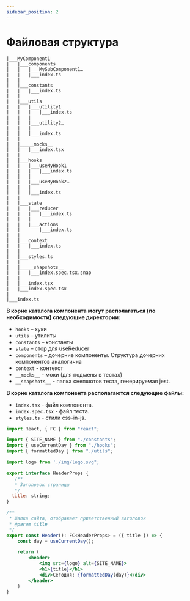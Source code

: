 ```yaml
---
sidebar_position: 2
---
```


# Файловая структура

```plaintext
|___MyComponent1
|   |___components
|   |   |___MySubComponent1…
|   |   |___index.ts
|   |
|   |___constants
|   |   |___index.ts
|   |
|   |___utils
|   |   |___utility1
|   |   |   |___index.ts
|   |   |
|   |   |___utility2…
|   |   |
|   |   |___index.ts
|   |
|   |_____mocks__
|   |   |___index.tsx
|   |
|   |___hooks
|   |   |___useMyHook1
|   |   |   |___index.ts
|   |   |
|   |   |___useMyHook2…
|   |   |
|   |   |___index.ts
|   |
|   |___state
|   |   |___reducer
|   |   |   |___index.ts
|   |   |
|   |   |___actions
|   |       |___index.ts
|   |
|   |___context
|   |   |___index.ts
|   |
|   |___styles.ts
|   |
|   |_____shapshots__
|   |   |___index.spec.tsx.snap
|   |
|   |___index.tsx
|   |___index.spec.tsx
|
|___index.ts
```

**В корне каталога компонента могут располагаться (по необходимости) следующие директории:**

- `hooks` – хуки
- `utils` – утилиты
- `constants` – константы
- `state` – стор для useReducer
- `components` – дочерние компоненты. Структура дочерних компонентов аналогична
- `context` - контекст
- `__mocks__` - моки (для подмены в тестах)
- `__snapshots__` - папка снепшотов теста, генерируемая jest.

**В корне каталога компонента располагаются следующие файлы:**

- `index.tsx` - файл компонента.
- `index.spec.tsx` - файл теста.
- `styles.ts` - стили css-in-js.

```jsx title="Пример оформления компонента с ресурсами. Файл index.tsx."
import React, { FC } from "react";

import { SITE_NAME } from "./constants";
import { useCurrentDay } from "./hooks";
import { formattedDay } from "./utils";

import logo from './img/logo.svg";

export interface HeaderProps {
   /**
   * Заголовок страницы
   */
  title: string;
}

/**
 * Шапка сайта, отображает приветственный заголовок
 * @param title
 */
export const Header(): FC<HeaderProps> = ({ title }) => {
    const day = useCurrentDay();

    return (
        <header>
            <img src={logo} alt={SITE_NAME}>
            <h1>{title}</h1>
            <div>Сегодня: {formattedDay(day)}</div>
        </header>
    )
}
```
